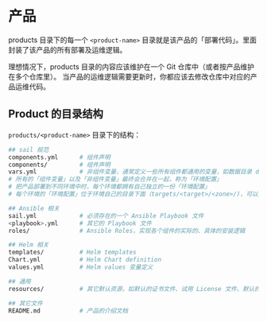 # 产品

products 目录下的每一个 `<product-name>` 目录就是该产品的「部署代码」。里面封装了该产品的所有部署及运维逻辑。

理想情况下，products 目录的内容应该维护在一个 Git 仓库中（或者按产品维护在多个仓库里）。
当产品的运维逻辑需要更新时，你都应该去修改仓库中对应的产品运维代码。

## Product 的目录结构

`products/<product-name>` 目录下的结构：

```bash
## sail 规范
components.yml      # 组件声明
components/         # 组件声明
vars.yml            # 非组件变量，通常定义一些所有组件都通用的变量，如数据目录 data_dir，时区 timezone
# 所有的「组件变量」以及「非组件变量」最终会合并在一起，称为「环境配置」
# 把产品部署到不同环境中时，每个环境都拥有自己独立的一份「环境配置」
# 每个环境的「环境配置」位于环境自己的目录下面（targets/<target>/<zone>/)，可以按照环境实际情况修改

## Ansible 相关
sail.yml            # 必须存在的一个 Ansible Playbook 文件
<playbook>.yml      # 其它的 Playbook 文件
roles/              # Ansible Roles，实现各个组件的实际的、具体的安装逻辑

## Helm 相关
templates/          # Helm templates
Chart.yml           # Helm Chart definition
values.yml          # Helm values 变量定义

## 通用
resources/          # 其它默认资源，如默认的证书文件、试用 License 文件、默认的 icon 图标等

## 其它文件
README.md           # 产品的介绍文档

```
